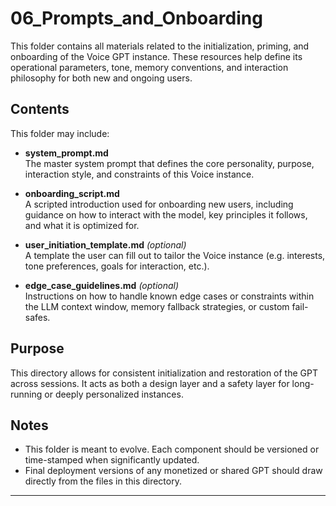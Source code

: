 # 06_Prompts_and_Onboarding

This folder contains all materials related to the initialization, priming, and onboarding of the Voice GPT instance. These resources help define its operational parameters, tone, memory conventions, and interaction philosophy for both new and ongoing users.

## Contents

This folder may include:

- **system_prompt.md**  
  The master system prompt that defines the core personality, purpose, interaction style, and constraints of this Voice instance.

- **onboarding_script.md**  
  A scripted introduction used for onboarding new users, including guidance on how to interact with the model, key principles it follows, and what it is optimized for.

- **user_initiation_template.md** *(optional)*  
  A template the user can fill out to tailor the Voice instance (e.g. interests, tone preferences, goals for interaction, etc.).

- **edge_case_guidelines.md** *(optional)*  
  Instructions on how to handle known edge cases or constraints within the LLM context window, memory fallback strategies, or custom fail-safes.

## Purpose

This directory allows for consistent initialization and restoration of the GPT across sessions. It acts as both a design layer and a safety layer for long-running or deeply personalized instances.

## Notes

- This folder is meant to evolve. Each component should be versioned or time-stamped when significantly updated.
- Final deployment versions of any monetized or shared GPT should draw directly from the files in this directory.

---

